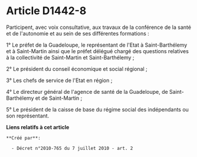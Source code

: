 # Article D1442-8

Participent, avec voix consultative, aux travaux de la conférence de la santé et de l'autonomie et au sein de ses différentes
formations :

1° Le préfet de la Guadeloupe, le représentant de l'Etat à Saint-Barthélemy et à Saint-Martin ainsi que le préfet délégué
chargé des questions relatives à la collectivité de Saint-Martin et Saint-Barthélemy ;

2° Le président du conseil économique et social régional ;

3° Les chefs de service de l'Etat en région ;

4° Le directeur général de l'agence de santé de la Guadeloupe, de Saint-Barthélemy et de Saint-Martin ;

5° Le président de la caisse de base du régime social des indépendants ou son représentant.

**Liens relatifs à cet article**

	**Créé par**:

	  - Décret n°2010-765 du 7 juillet 2010 - art. 2
